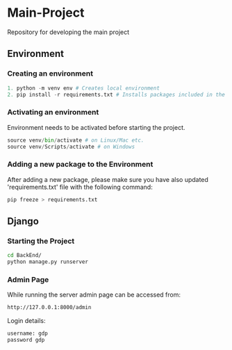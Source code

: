# Main-Project

Repository for developing the main project

## Environment
### Creating an environment
```python
1. python -m venv env # Creates local environment
2. pip install -r requirements.txt # Installs packages included in the file
```
### Activating an environment
Environment needs to be activated before starting the project.

```python
source venv/bin/activate # on Linux/Mac etc.
source venv/Scripts/activate # on Windows
```

### Adding a new package to the Environment
After adding a new package, please make sure you have also updated 'requirements.txt' file with the following command:

```python
pip freeze > requirements.txt
```

## Django

### Starting the Project

```bash
cd BackEnd/
python manage.py runserver
```


### Admin Page
While running the server admin page can be accessed from:
```bash
http://127.0.0.1:8000/admin
```
Login details:
```bash
username: gdp
password gdp
```
